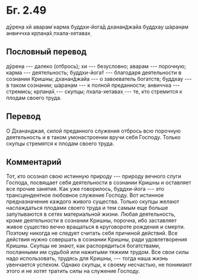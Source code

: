 # Бг. 2.49

дӯрен̣а хй аварам̇ карма
буддхи-йога̄д дханан̃джайа
буддхау ш́аран̣ам анвиччха
кр̣пан̣а̄х̣ пхала-хетавах̣

## Пословный перевод

дӯрен̣а --- далеко (отбрось); хи --- безусловно; аварам --- порочную;
карма --- деятельность; буддхи-йога̄т --- благодаря деятельности в
сознании Кришны; дханан̃джайа --- о завоеватель богатств; буддхау --- в
таком сознании; ш́аран̣ам --- к полной преданности; анвиччха --- стремись;
кр̣пан̣а̄х̣ --- скупцы; пхала-хетавах̣ --- те, кто стремится к плодам своего
труда.

## Перевод

О Дхананджая, силой преданного служения отбрось всю порочную
деятельность и в таком умонастроении вручи себя Господу. Только скупцы
стремятся к плодам своего труда.

## Комментарий

Тот, кто осознал свою истинную природу --- природу вечного слуги
Господа, посвящает себя деятельности в сознании Кришны и оставляет все
прочие занятия. Как уже говорилось, буддхи-йога --- это трансцендентное
любовное служение Господу. Вот истинное предназначение каждого живого
существа. Только скупцы желают наслаждаться плодами своего труда и тем
самым еще больше запутываются в сетях материальной жизни. Любая
деятельность, кроме деятельности в сознании Кришны, порочна, ибо
заставляет живое существо вечно вращаться в круговороте рождения и
смерти. Поэтому никогда не следует считать себя причиной действий. Все
действия нужно совершать в сознании Кришны, ради удовлетворения Кришны.
Скупцы не знают, как распорядиться богатствами, посланными им судьбой
или нажитыми тяжким трудом. Все свои силы надо использовать, трудясь для
Кришны, --- тогда наша жизнь увенчается успехом. Однако скупцы, к своему
несчастью, не понимают этого и не хотят тратить силы на служение
Господу.

